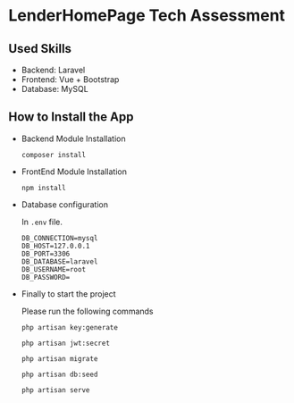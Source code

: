 # LenderHomePage Tech Assessment

## Used Skills

-   Backend: Laravel
-   Frontend: Vue + Bootstrap
-   Database: MySQL

## How to Install the App

-   Backend Module Installation

    `composer install`

-   FrontEnd Module Installation

    `npm install`

-   Database configuration

    In `.env` file.

    ```
    DB_CONNECTION=mysql
    DB_HOST=127.0.0.1
    DB_PORT=3306
    DB_DATABASE=laravel
    DB_USERNAME=root
    DB_PASSWORD=
    ```

-   Finally to start the project

    Please run the following commands


    `php artisan key:generate`


    `php artisan jwt:secret`


    `php artisan migrate`


    `php artisan db:seed`


    `php artisan serve`

